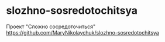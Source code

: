 # slozhno-sosredotochitsya
Проект "Сложно сосредоточиться"
https://github.com/MaryNikolaychuk/slozhno-sosredotochitsya
